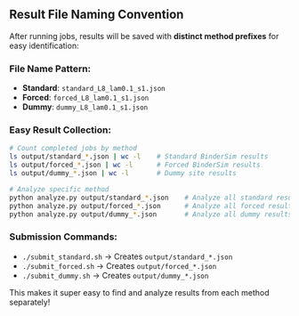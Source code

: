 ## Result File Naming Convention

After running jobs, results will be saved with **distinct method prefixes** for easy identification:

### File Name Pattern:
- **Standard**: `standard_L8_lam0.1_s1.json`
- **Forced**: `forced_L8_lam0.1_s1.json` 
- **Dummy**: `dummy_L8_lam0.1_s1.json`

### Easy Result Collection:
```bash
# Count completed jobs by method
ls output/standard_*.json | wc -l    # Standard BinderSim results
ls output/forced_*.json | wc -l      # Forced BinderSim results  
ls output/dummy_*.json | wc -l       # Dummy site results

# Analyze specific method
python analyze.py output/standard_*.json    # Analyze all standard results
python analyze.py output/forced_*.json      # Analyze all forced results
python analyze.py output/dummy_*.json       # Analyze all dummy results
```

### Submission Commands:
- `./submit_standard.sh` → Creates `output/standard_*.json`
- `./submit_forced.sh` → Creates `output/forced_*.json`  
- `./submit_dummy.sh` → Creates `output/dummy_*.json`

This makes it super easy to find and analyze results from each method separately!